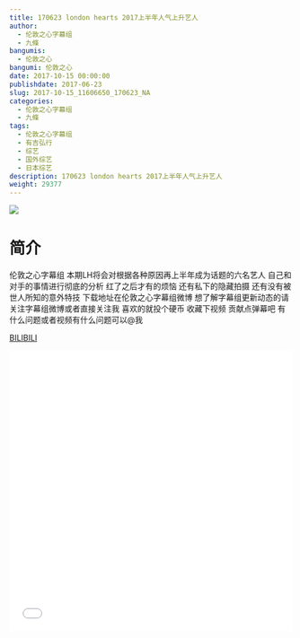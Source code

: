 ```yaml
---
title: 170623 london hearts 2017上半年人气上升艺人
author: 
  - 伦敦之心字幕组
  - 九條
bangumis: 
  - 伦敦之心
bangumi: 伦敦之心
date: 2017-10-15 00:00:00
publishdate: 2017-06-23
slug: 2017-10-15_11606650_170623_NA
categories: 
  - 伦敦之心字幕组
  - 九條
tags: 
  - 伦敦之心字幕组
  - 有吉弘行
  - 综艺
  - 国外综艺
  - 日本综艺
description: 170623 london hearts 2017上半年人气上升艺人
weight: 29377
---
```


![](https://i.imgur.com/i9QQZWq.jpg)

# 简介  
伦敦之心字幕组
本期LH将会对根据各种原因再上半年成为话题的六名艺人 自己和对手的事情进行彻底的分析 红了之后才有的烦恼 还有私下的隐藏拍摄 还有没有被世人所知的意外特技 下载地址在伦敦之心字幕组微博 想了解字幕组更新动态的请关注字幕组微博或者直接关注我 喜欢的就投个硬币 收藏下视频 贡献点弹幕吧 有什么问题或者视频有什么问题可以@我

  [BILIBILI](https://www.bilibili.com/video/av11606650/)


  <iframe src="//www.bilibili.com/html/html5player.html?cid=19214994&aid=11606650" width="100%" height="500" frameborder="0" allowfullscreen="allowfullscreen"></iframe>

